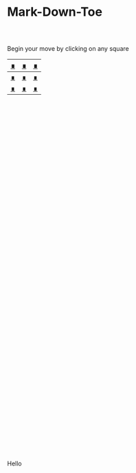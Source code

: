# Mark-Down-Toe

<h5> ‎</h5>

Begin your move by clicking on any square

|[‎∎‎‎](#--1)|[‎∎](#--2)|[‎∎](#--3)|
|-|-|-|
|[‎∎‎‎](#--1)|[‎∎](#--2)|[‎∎](#--3)|
|[‎∎‎‎](#--1)|[‎∎](#--2)|[‎∎](#--3)|

<br /><br /><br /><br /><br /><br /><br /><br />

<br /><br /><br /><br /><br /><br /><br /><br /><br /><br /><br /><br /><br /><br /><br /><br /><br /><br /><br /><br /><br /><br /><br /><br /><br /><br /><br /><br /><br /><br /><br /><br />

<h5> ‎</h5>

<h5> ‎</h5>

<h5> ‎</h5>
Hello
